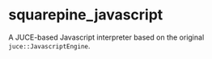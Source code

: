 # squarepine_javascript

A JUCE-based Javascript interpreter based on the original `juce::JavascriptEngine`.
